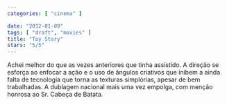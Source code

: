 ```yaml
---
categories: [ "cinema" ]

date: "2012-01-09"
tags: [ "draft", "movies" ]
title: "Toy Story"
stars: "5/5"
---
```

Achei melhor do que as vezes anteriores que tinha assistido. A direção se esforça ao enfocar a ação e o uso de ângulos criativos que inibem a ainda falta de tecnologia que torna as texturas simplórias, apesar de bem trabalhadas. A dublagem nacional mais uma vez empolga, com menção honrosa ao Sr. Cabeça de Batata.

